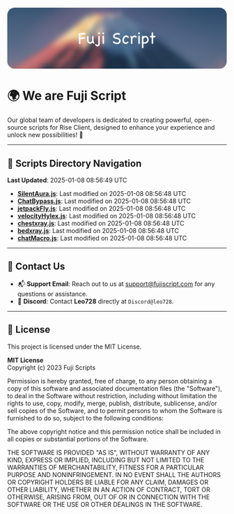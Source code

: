 ![Banner](.github/b.webp)

# 🌍 **We are Fuji Script**

Our global team of developers is dedicated to creating powerful, open-source scripts for Rise Client, designed to enhance your experience and unlock new possibilities! 🌟

---
<!-- SCRIPTS_NAVIGATION_START -->
## 📂 **Scripts Directory Navigation**

**Last Updated**: 2025-01-08 08:56:49 UTC

- **[SilentAura.js](scripts/SilentAura.js)**: Last modified on 2025-01-08 08:56:48 UTC
- **[ChatBypass.js](scripts/ChatBypass.js)**: Last modified on 2025-01-08 08:56:48 UTC
- **[jetpackFly.js](scripts/jetpackFly.js)**: Last modified on 2025-01-08 08:56:48 UTC
- **[velocityHylex.js](scripts/velocityHylex.js)**: Last modified on 2025-01-08 08:56:48 UTC
- **[chestxray.js](scripts/chestxray.js)**: Last modified on 2025-01-08 08:56:48 UTC
- **[bedxray.js](scripts/bedxray.js)**: Last modified on 2025-01-08 08:56:48 UTC
- **[chatMacro.js](scripts/chatMacro.js)**: Last modified on 2025-01-08 08:56:48 UTC

<!-- SCRIPTS_NAVIGATION_END -->

---

## 💬 **Contact Us**  
- 📬 **Support Email**: Reach out to us at [support@fujiscript.com](mailto:support@fujiscript.com) for any questions or assistance.  
- 💬 **Discord**: Contact **Leo728** directly at `Discord@leo728`.

---

## 📜 **License**

This project is licensed under the MIT License.  

**MIT License**  
Copyright (c) 2023 Fuji Scripts  

Permission is hereby granted, free of charge, to any person obtaining a copy of this software and associated documentation files (the "Software"), to deal in the Software without restriction, including without limitation the rights to use, copy, modify, merge, publish, distribute, sublicense, and/or sell copies of the Software, and to permit persons to whom the Software is furnished to do so, subject to the following conditions:  

The above copyright notice and this permission notice shall be included in all copies or substantial portions of the Software.  

THE SOFTWARE IS PROVIDED "AS IS", WITHOUT WARRANTY OF ANY KIND, EXPRESS OR IMPLIED, INCLUDING BUT NOT LIMITED TO THE WARRANTIES OF MERCHANTABILITY, FITNESS FOR A PARTICULAR PURPOSE AND NONINFRINGEMENT. IN NO EVENT SHALL THE AUTHORS OR COPYRIGHT HOLDERS BE LIABLE FOR ANY CLAIM, DAMAGES OR OTHER LIABILITY, WHETHER IN AN ACTION OF CONTRACT, TORT OR OTHERWISE, ARISING FROM, OUT OF OR IN CONNECTION WITH THE SOFTWARE OR THE USE OR OTHER DEALINGS IN THE SOFTWARE.  
